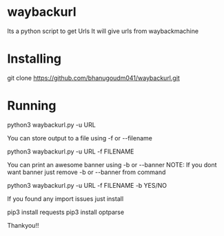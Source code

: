 # waybackurl
Its a python script to get Urls
It will give urls from waybackmachine 

# Installing 

git clone https://github.com/bhanugoudm041/waybackurl.git

# Running

python3 waybackurl.py  -u URL

You can store output to a file using -f or --filename

python3 waybackurl.py -u URL -f FILENAME

You can print an awesome banner using -b or --banner
NOTE: If you dont want banner just remove -b or --banner from command

python3 waybackurl.py -u URL -f FILENAME -b YES/NO

If you found any import issues
just install

pip3 install requests
pip3 install optparse

Thankyou!!
